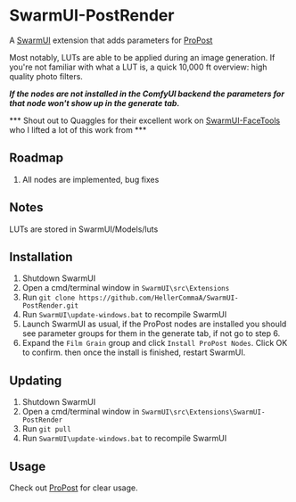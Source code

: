 # SwarmUI-PostRender

A [SwarmUI](https://github.com/mcmonkeyprojects/SwarmUI/) extension that adds parameters for [ProPost](https://github.com/digitaljohn/comfyui-propost/)

Most notably, LUTs are able to be applied during an image generation. If you're not familiar with what a LUT is, a quick 10,000 ft overview: high quality photo filters.

***If the nodes are not installed in the ComfyUI backend the parameters for that node won't show up in the generate tab.***

*** Shout out to Quaggles for their excellent work on [SwarmUI-FaceTools](https://github.com/Quaggles/SwarmUI-FaceTools/tree/master) who I lifted a lot of this work from ***

## Roadmap
1. All nodes are implemented, bug fixes

## Notes
LUTs are stored in SwarmUI/Models/luts

## Installation

1. Shutdown SwarmUI
2. Open a cmd/terminal window in `SwarmUI\src\Extensions`
3. Run `git clone https://github.com/HellerCommaA/SwarmUI-PostRender.git`
4. Run `SwarmUI\update-windows.bat` to recompile SwarmUI
5. Launch SwarmUI as usual, if the ProPost nodes are installed you should see parameter groups for them in the generate tab, if not go to step 6.
6. Expand the `Film Grain` group and click `Install ProPost Nodes`. Click OK to confirm. then once the install is finished, restart SwarmUI.

## Updating
1. Shutdown SwarmUI
2. Open a cmd/terminal window in `SwarmUI\src\Extensions\SwarmUI-PostRender`
3. Run `git pull`
4. Run `SwarmUI\update-windows.bat` to recompile SwarmUI

## Usage
Check out [ProPost](https://github.com/digitaljohn/comfyui-propost/) for clear usage.
